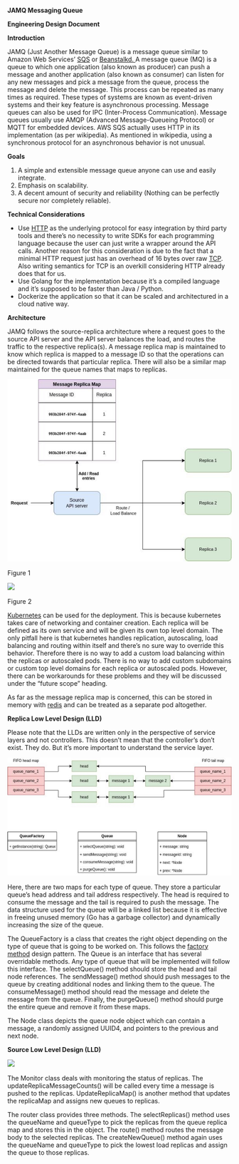 ﻿**JAMQ Messaging Queue**

**Engineering Design Document**

**Introduction**

JAMQ (Just Another Message Queue) is a message queue similar to Amazon Web Services’ [SQS](https://aws.amazon.com/sqs/) or [Beanstalkd. ](https://beanstalkd.github.io/)A message queue (MQ) is a queue to which one application (also known as producer) can push a message and another application (also known as consumer) can listen for any new messages and pick a message from the queue, process the message and delete the message. This process can be repeated as many times as required. These types of systems are known as event-driven systems and their key feature is asynchronous processing. Message queues can also be used for IPC (Inter-Process Communication). Message queues usually use AMQP (Advanced Message-Queueing Protocol) or MQTT for embedded devices. AWS SQS actually uses HTTP in its implementation (as per wikipedia). As mentioned in wikipedia, using a synchronous protocol for an asynchronous behavior is not unusual.

**Goals**

1. A simple and extensible message queue anyone can use and easily integrate.
1. Emphasis on scalability.
1. A decent amount of security and reliability (Nothing can be perfectly secure nor completely reliable).

**Technical Considerations**

- Use [HTTP](https://en.wikipedia.org/wiki/Hypertext_Transfer_Protocol) as the underlying protocol for easy integration by third party tools and there’s no necessity to write SDKs for each programming language because the user can just write a wrapper around the API calls. Another reason for this consideration is due to the fact that a minimal HTTP request just has an overhead of 16 bytes over raw [TCP](https://en.wikipedia.org/wiki/Transmission_Control_Protocol). Also writing semantics for TCP is an overkill considering HTTP already does that for us.
- Use Golang for the implementation because it’s a compiled language and it’s supposed to be faster than Java / Python.
- Dockerize the application so that it can be scaled and architectured in a cloud native way.

**Architecture**

JAMQ follows the source-replica architecture where a request goes to the source API server and the API server balances the load, and routes the traffic to the respective replica(s). A message replica map is maintained to know which replica is mapped to a message ID so that the operations can be directed towards that particular replica. There will also be a similar map maintained for the queue names that maps to replicas.

![](Aspose.Words.00da3c9c-b48c-4a4e-b514-e3167c5e65c6.001.jpeg)

Figure 1

![](Aspose.Words.00da3c9c-b48c-4a4e-b514-e3167c5e65c6.002.png)

Figure 2

[Kubernetes](https://en.wikipedia.org/wiki/Kubernetes) can be used for the deployment. This is because kubernetes takes care of networking and container creation. Each replica will be defined as its own service and will be given its own top level domain. The only pitfall here is that kubernetes handles replication, autoscaling, load balancing and routing within itself and there’s no sure way to override this behavior. Therefore there is no way to add a custom load balancing within the replicas or autoscaled pods. There is no way to add custom subdomains or custom top level domains for each replica or autoscaled pods. However, there can be workarounds for these problems and they will be discussed under the “future scope” heading.

As far as the message replica map is concerned, this can be stored in memory with [redis](https://en.wikipedia.org/wiki/Redis) and can be treated as a separate pod altogether.

**Replica Low Level Design (LLD)**

Please note that the LLDs are written only in the perspective of service layers and not controllers. This doesn’t mean that the controller’s don’t exist. They do. But it’s more important to understand the service layer.

![](Aspose.Words.00da3c9c-b48c-4a4e-b514-e3167c5e65c6.003.jpeg)

Here, there are two maps for each type of queue. They store a particular queue’s head address and tail address respectively. The head is required to consume the message and the tail is required to push the message. The data structure used for the queue will be a linked list because it is effective in freeing unused memory (Go has a garbage collector) and dynamically increasing the size of the queue.

The QueueFactory is a class that creates the right object depending on the type of queue that is going to be worked on. This follows the [factory method](https://en.wikipedia.org/wiki/Factory_method_pattern) design pattern. The Queue is an interface that has several overridable methods. Any type of queue that will be implemented will follow this interface. The selectQueue() method should store the head and tail node references. The sendMessage() method should push messages to the queue by creating additional nodes and linking them to the queue. The consumeMessage() method should read the message and delete the message from the queue. Finally, the purgeQueue() method should purge the entire queue and remove it from these maps.

The Node class depicts the queue node object which can contain a message, a randomly assigned UUID4, and pointers to the previous and next node.

**Source Low Level Design (LLD)**

![](Aspose.Words.00da3c9c-b48c-4a4e-b514-e3167c5e65c6.004.png)

The Monitor class deals with monitoring the status of replicas. The updateReplicaMessageCounts() will be called every time a message is pushed to the replicas. UpdateReplicaMap() is another method that updates the replicaMap and assigns new queues to replicas.

The router class provides three methods. The selectReplicas() method uses the queueName and queueType to pick the replicas from the queue replica map and stores this in the object. The route() method routes the message body to the selected replicas. The createNewQueue() method again uses the queueName and queueType to pick the lowest load replicas and assign the queue to those replicas.
